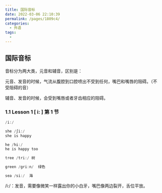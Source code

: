 ```yaml
---
title: 国际音标
date: 2022-03-06 22:10:39
permalink: /pages/1809c4/
categories:
  - 外语
tags:
  -
---
```


## 国际音标

音标分为两大类，元音和辅音，区别是：

元音、发音的时候，气流从腹腔到口腔喷出不受到任何，嘴巴和嘴唇的阻碍。（不受阻碍的音）

辅音、发音的时候，会受到嘴唇或者牙齿相应的阻碍。

### 1.1 Lesson 1 [ i: ] 第 1 节

```go
/i:/

she /ʃi:/
she is happy

he /hi:/
he is happy too

tree /tri:/ 树

green /gri:n/  绿色

sea /si:/  海
```

/i:/：发音，需要像微笑一样露出你的小白牙，嘴巴像两边裂开，舌位平放。
